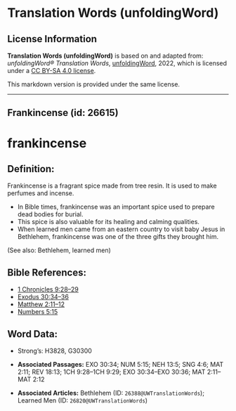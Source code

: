 # Translation Words (unfoldingWord)

## License Information

**Translation Words (unfoldingWord)** is based on and adapted from: _unfoldingWord® Translation Words_, [unfoldingWord](https://unfoldingword.org/utw), 2022, which is licensed under a [CC BY-SA 4.0 license](https://creativecommons.org/licenses/by-sa/4.0/legalcode.en).

This markdown version is provided under the same license.



--------------------------------

## Frankincense (id: 26615)

frankincense
============

Definition:
-----------

Frankincense is a fragrant spice made from tree resin. It is used to make perfumes and incense.

* In Bible times, frankincense was an important spice used to prepare dead bodies for burial.
* This spice is also valuable for its healing and calming qualities.
* When learned men came from an eastern country to visit baby Jesus in Bethlehem, frankincense was one of the three gifts they brought him.

(See also: Bethlehem, learned men)

Bible References:
-----------------

* [1 Chronicles 9:28–29](https://ref.ly/1Chr9:28-1Chr9:29)
* [Exodus 30:34–36](https://ref.ly/Exod30:34-Exod30:36)
* [Matthew 2:11–12](https://ref.ly/Matt2:11-Matt2:12)
* [Numbers 5:15](https://ref.ly/Num5:15)

Word Data:
----------

* Strong’s: H3828, G30300

* **Associated Passages:** EXO 30:34; NUM 5:15; NEH 13:5; SNG 4:6; MAT 2:11; REV 18:13; 1CH 9:28–1CH 9:29; EXO 30:34–EXO 30:36; MAT 2:11–MAT 2:12
* **Associated Articles:** Bethlehem (ID: `26388@UWTranslationWords`); Learned Men (ID: `26820@UWTranslationWords`)

